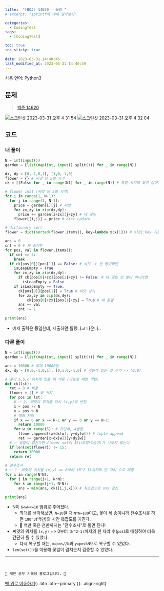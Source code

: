 ```yaml
---
title:  "[BOJ] 14620 - 꽃길 "
# excerpt: "sprintf에 대해 알아보자"

categories:
  - CodingTest
tags:
  - [CodingTest]

toc: true
toc_sticky: true
 
date: 2023-03-31 14:40:46
last_modified_at: 2023-03-31 14:40:49
---
```


사용 언어: Python3

## 문제
> [백준 14620](https://www.acmicpc.net/problem/14620)

![스크린샷 2023-03-31 오후 4 31 54](https://user-images.githubusercontent.com/59405576/229053827-f774853d-c4eb-4c5c-b525-f164bcac3e29.png)
![스크린샷 2023-03-31 오후 4 32 04](https://user-images.githubusercontent.com/59405576/229053858-64d413e2-de51-4a26-bdd3-8c608cb773ff.png)

## 코드
### 내 풀이
```py
N = int(input())
garden = [list(map(int, input().split())) for _ in range(N)]

dx, dy = [0,-1,0,1], [1,0,-1,0]
flower = {} # 씨앗 당 5평 가격
ck = [[False for _ in range(N)] for _ in range(N)] # 특정 위치에 꽃이 심어져있는지 체크하기 위한 리스트

# flower init (씨앗 당 5평 가격)
for i in range(1, N-1):
  for j in range(1, N-1):
    price = garden[i][j] # 씨앗
    for zx,zy in zip(dx,dy):
      price += garden[i+zx][j+zy] # 네 꽃잎
    flower[(i,j)] = price # dict update

# dictionary sort
flower = dict(sorted(flower.items(), key=lambda x:x[1])) # x[0]:key 기준, x[1]:value 기준

ans = 0
cnt = 0 # 세 송이만
for pos, val in flower.items():
  if cnt == 3:
    break
  if ck[pos[0]][pos[1]] == False: # 씨앗 -> 빈 땅이라면
    isLeapEmpty = True
    for zx,zy in zip(dx,dy):
      if ck[pos[0]+zx][pos[1]+zy] != False: # 네 꽃잎 빈 땅이 아니라면
        isLeapEmpty = False
    if isLeapEmpty == True:
      ck[pos[0]][pos[1]] = True # 씨앗 심기
      for zx,zy in zip(dx,dy):
          ck[pos[0]+zx][pos[1]+zy] = True # 네 꽃잎
      ans += val
      cnt += 1
    
print(ans)
```
- 예제 출력은 동일한데, 제출하면 틀렸다고 나온다..


### 다른 풀이
```py
N = int(input())
garden = [list(map(int, input().split())) for _ in range(N)]

ans = 10000 # 최대 10000원
dx, dy = [0,0,-1,0,1], [0,1,0,-1,0] # 가만히 있는 것 추가 -> (0,0)

# 꽃이 a,b,c 위치에 있을 때 비용 (가능할 때만 리턴)
def ck(lst): 
  ret = 0 # 비용
  flower = [] # 꽃 위치
  for pos in lst:
    # ✅ 2. 씨앗의 위치를 다시 (x,y)로 변환
    x = pos // N
    y = pos % N
    # 예외 처리
    if x == 0 or x == N-1 or y == 0 or y == N-1:
      return 10000
    for w in range(5): # 가만히, 4방향
      flower.append((x+dx[w], y+dy[w])) # tuple append
      ret += garden[x+dx[w]][y+dy[w]]
  # ✅ 꽃잎이 겹친다면 flower set이 15(=5평*3송이)가 나오지 않는다
  if len(set(flower)) != 15: 
    return 10000
  return ret
    
# 전수조사
# ✅ 1. 씨앗의 위치를 (x,y) => 0부터 (N^2-1)까지의 한 자리 수로 매칭
for i in range(N*N):
  for j in range(i+1, N*N):
    for k in range(j+1, N*N):
      ans = min(ans, ck([i,j,k])) # 최솟값으로 ans 갱신

print(ans)
```
- N이 `6<=N<=10` 범위로 주어졌다.
  - 최대를 생각해보면, `N=10`일 때 `N*N=100`이고, 꽃이 세 송이니까 전수조사를 하면 `100^3`(백만)의 시간 복잡도를 가진다.
  - 🌟 백만 혹은 천만까지는 "전수조사"로 풀면 된다!
- 씨앗의 위치를 `(x,y)` => 0부터 `(N^2-1)`까지의 한 자리 수(`pos`)로 매칭하여 더욱 간단히 풀 수 있었다.
  - 다시 복구할 때는, `x=pos//N`과 `y=pos%N`으로 복구할 수 있었다.
- `len(set())`을 이용해 꽃잎이 겹치는지 검증할 수 있었다.


***
<br>


    💛 개인 공부 기록용 블로그입니다. 👻

[맨 위로 이동하기](#){: .btn .btn--primary }{: .align-right}